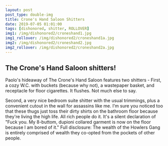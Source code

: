 ```yaml
---
layout: post
post_type: double-img
title: Crone's Hand Saloon Shitters
date: 2019-07-05 01:01:00
tags: [dishonored, shitter, ROLLOVER]
img1: /img/dishonored2/croneshand1.jpg
img1_rollover: /img/dishonored2/croneshand1a.jpg
img2: /img/dishonored2/croneshand2.jpg
img2_rollover: /img/dishonored2/croneshand2a.jpg
---
```

## The Crone's Hand Saloon shitters!

Paolo's hideaway of The Crone's Hand Saloon features two shitters - First, a cozy W.C. with buckets (because why not), a wastepaper basket, and receptacle for floor cigarettes. It flushes. Not much else to say.

Second, a very nice bedroom suite shitter with the usual trimmings, plus a convenient cutout in the wall for assassins like me. I'm sure you noticed too that these thugs just toss their dirty shirts on the bathroom floor because they're living the high life. All rich people do it. It's a silent declaration of "Fuck you. My 8-buttom, dupioni collared garment is now on the floor because I am bored of it." Full disclosure: The wealth of the Howlers Gang is entirely comprised of wealth they co-opted from the pockets of other people.

